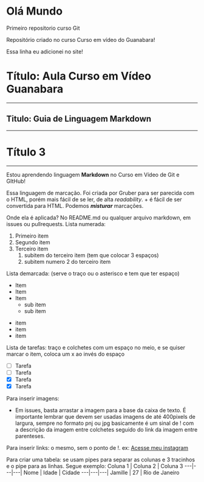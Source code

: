 # Olá Mundo 
 Primeiro repositorio curso Git

 Repositório criado no curso Curso em vídeo do Guanabara!
 
 Essa linha eu adicionei no site!

# Título: Aula Curso em Vídeo Guanabara
---
## Titulo: Guia de Linguagem Markdown
---
# Título 3
---
Estou aprendendo linguagem **Markdown** no Curso em Vídeo de Git e GItHub!

Essa linguagem de marcação. Foi criada por Gruber para ser parecida com o HTML, porém mais fácil de se ler, de alta _readability_. + é fácil de ser convertida para HTML.
Podemos __*misturar*__ marcações.

Onde ela é aplicada? No README.md ou qualquer arquivo markdown, em issues ou pullrequests. 
Lista numerada:
1. Primeiro item
1. Segundo item
2. Terceiro item
   1. subitem do terceiro item (tem que colocar 3 espaços)
   2. subitem numero 2 do terceiro item

Lista demarcada: (serve o traço ou o asterisco e tem que ter espaço)
* Item
* Item
* Item
   * sub item
   * sub item 
- item
- item 
- item

Lista de tarefas: traço e colchetes com um espaço no meio, e se quiser marcar o item, coloca um x ao invés do espaço
- [ ]  Tarefa
- [ ] Tarefa
- [x] Tarefa
- [x] Tarefa

Para inserir imagens:
* Em issues, basta arrastar a imagem para a base da caixa de texto. É importante lembrar que devem ser usadas imagens de até 400pixels de largura, sempre no formato pnj ou jpg basicamente é um sinal de ! com a descrição da imagem entre colchetes seguido do link da imagem entre parenteses.

Para inserir links: o mesmo, sem o ponto de !. ex:
[Acesse meu instagram](https://instagram.com/jamifreire)

Para criar uma tabela: se usam pipes  para separar as colunas e 3 tracinhos e o pipe  para as linhas. Segue exemplo:
Coluna 1 | Coluna 2 | Coluna 3
---|---|---|
Nome | Idade | Cidade
---|---|---|
Jamille | 27 | Rio de Janeiro
